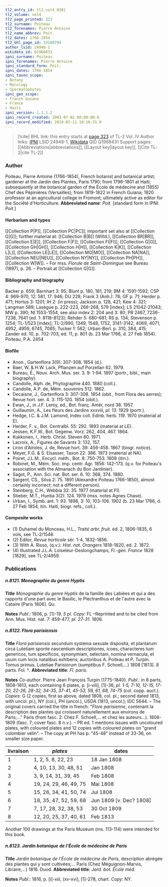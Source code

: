 ```yaml
---
tl2_entry_id: tl2_vol4_0381
tl2_volume: vol4
tl2_page_printed: 323
tl2_surname: Poiteau
tl2_forenames: Pierre Antoine
tl2_name_abbrev: Poit.
tl2_dates: 1766-1854
tl2_bhl_page_id: 33189794
author_lsid: 24948-1
wikidata_id: Q1968431
ipni_surname: Poiteau
ipni_forenames: Pierre Antoine
ipni_standard_form: Poit.
ipni_dates: 1766-1854
ipni_taxon_scope: 
- Botany
- Mycology
- Spermatophytes
ipni_geo_scope: 
- French Guiana
- France
- Haiti
ipni_version: 1.1.1.2
ipni_record_created: 2003-07-02 00:00:00.0
ipni_record_modified: 2019-02-11 10:16:31.0
---
```


> [!cite] BHL link: this entry starts at [page 323](https://www.biodiversitylibrary.org/page/33189794) of TL-2 Vol. IV
> Author links: [IPNI](https://www.ipni.org/a/24948-1) LSID 24948-1, [Wikidata](https://www.wikidata.org/wiki/Q1968431) QID Q1968431
> Support pages: [[Abbreviations|abbreviations]], [[Layout key|layout key]], [[Cite TL-2|cite TL-2]]

### Author

Poiteau, Pierre Antoine (1766-1854), French botanist and botanical artist; gardener at the Jardin des Plantes, Paris 1790; from 1796-1801 at Haiti; subsequently at the botanical garden of the École de médecine and (1855) Chef des Pépinières (Versailles); from 1819-1822 in French Guiana; 1820 professor at an agricultural college in Fromont; ultimately active as editor for the Société d'Horticulture. 
**Abbreviated name**: *Poit.* \[standard form in IPNI: *Poit.*\]

#### Herbarium and types

[[Collection P|P]], [[Collection PC|PC]]; important set also at [[Collection G|G]]; further material at: [[Collection B|B]] (Willd.), [[Collection BR|BR]], [[Collection E|E]], [[Collection F|F]], [[Collection FI|FI]], [[Collection G|G]], [[Collection GH|GH]], [[Collection H|H]], [[Collection K|K]], [[Collection L|L]], [[Collection LE|LE]], [[Collection MO|MO]], [[Collection NA|NA]], [[Collection NEU|NEU]], [[Collection NY|NY]], [[Collection PH|PH]], [[Collection W|W]]. – For mss. *Florule de Saint-Domingue* see Bureau (1897), p. 26. – Portrait at [[Collection G|G]].

#### Bibliography and biography

Backer p. 659; Barnhart 3: 95; Blunt p. 180, 181, 219; BM 4: 1591-1592; CSP 4: 969-970, 12: 581, 17: 946; DU 228; Frank 3 (Anh.): 78; GF p. 71; Herder p. 471; Hortus 3: 1201; IH 2: (in press); Jackson p. 128, 421; Kew 4: 321; Langman 589; Lasègue p. 222-223, 266-268, 579 \[index\]; LS 21042-21043; MW p. 390; NI 1553-1554, see also index 2: 204 and 3: 80; PR 2467, 7236-7238, 7641 (ed. 1: 8118-8123); Rehder 5: 680-681; RS p. 134; Stevenson p. 1254; TL-1/523 \[index\]; TL-2/990, 1349, 1548, 1752, 3141-3142, 4069, 4071, 4952, 4959, 6745, 7065; Tucker 1: 562; Urban-Berl. p. 310, 384, 415; Zander ed. 10, p. 702-703, ed. 11, p. 801 (b. 23 Mar 1766, d. 27 Feb 1854). Poiteau, P.A. 2454

#### Biofile

- Anon., Gartenflora 3(9): 307-308. 1854 (d.).
- Baer, W. & H.W. Lack, Pflanzen auf Porzellan 62. 1979.
- Bureau, É., Nouv. Arch. Mus. ser. 3. 9: 1-94. 1897 (portr., bibl., main biography).
- Candolle, Alph. de, Phytographie 440. 1880 (coll.).
- Candolle, A.P. de, Mém. souvenirs 512. 1862.
- Decaisne, J., Gartenflora 3: 307-308. 1854 (obit., from Flora des serres); Revue hort. ser. 4. 3: 115-120. 1854 (obit.).
- Ewan, J., *in* J.F. Leroy, ed., Bot. franç. Amér, nord 38. 1957.
- Guillaumin, A., Les fleurs des Jardins xxxviii, *pl. 13.* 1929 (portr.).
- Hedge, I.C. & J.M. Lamond, Index coll. Edinb. herb. 119. 1970 (material at E).
- Herder, F. v., Bot. Centralbl. 55: 292. 1893 (material at LE).
- Jessen, K.F.W., Bot. Gegenw. Vorz. 262, 404, 467. 1864.
- Kukkonen, I., Herb. Christ. Steven 80. 1971.
- Lacroix, A., Figures de Savants 3: 132, 157.
- Liron d'Airoles, J. de, Revue hort. 39: 456-458. 1867 (biogr. notice).
- Meyer, F.G. & S. Elsasser, Taxon 22: 386. 1973 (material at NA).
- Poiret, J.L.M., Encycl. méth., Bot. 8: 750-753. 1808 (itin.).
- Robinet, M., Mém. Soc. imp. centr. Agr. 1856: 142-173. (q.v. for Poiteau's association with the Almanach du Bon Jardinier).
- Sagot, P., Ann. Sci. nat. Bot. ser. 6. 10: 368, 374. 1880.
- Sargent, CS., Silva 2: 75. 1891 (Alexandre Poiteau 1766-1850), almost certainly incorrect; not a different person).
- Steinberg, C.H., Webbia 32: 35. 1977 (material at FI).
- Stieber, M.T., Huntia 3(2): 124. 1979 (mss. notes Agnes Chase).
- Urban, I., Symb. ant. 1: 93. 1898, 3: 10, 103-106. 1902 (b. 23 Mar 1766, d. 27 Feb 1854, itin. Haiti, biogr. refs., coll.).

#### Composite works

- (1) Duhamel du Monceau, H.L., *Traité arbr. fruit.* éd. 2, 1806-1835, 6 vols, see TL-2/1548.
- (2) Editor, *Revue horticole* sér. 1-4, 1832-1856.
- (3) With A. Risso, (q.v.): *Hist. nat. Orangers* 1818-1820, ed. 2. 1872.
- (4) Illustrated J.L.A. Loiseleur-Deslongchamps, *Fl.-gén. France* 1828 \[1829\], see TL-2/4959.

### Publications

##### n.8121. Monographie du genre Hyptis

**Title**
*Monographie du genre Hyptis* de la famille des Labiées et qui a des rapports d'une part avec le Basilic, le Plectranthus et de l'autre avec la Cataire \[Paris 1806\]. Qu.

**Notes**
*Publ*.: 1806, p. \[1\]-19, *5 pl. Copy*: FL –Reprinted and to be cited from Ann. Mus. Hist. nat. 7: 459-477, *pl. 27-31.* 1806.

##### n.8122. Flora parisiensis

**Title**
*Flora parisiensis* secundum systema sexuale disposita, et plantarum circa Lutetiam sponte nascentium descriptiones, icoes, characteres tum genericos, tum specificos, synonymiam, selectam, nomina vernacula, et usum cum locis natalibus exhibens; auctoribus A. Poiteau et P. Turpin. Tomus primus. Lutetiae Parisiorum (sumptibus F. Schoell,...) 1808 \[1813\]. 8 parts. Fol. †.
**Abbreviated title**: *Fl. paris.*

**Notes**
*Co-author*. Pierre Jean François Turpin (1775-1840).
*Publ*.: in 8 parts, 1808-1813, each containing 6 plates, p. \[i-viii\], \[1\]-36, *pl. 1-5, 7-10, 12-15, 17-20, 22-26, 28-32, 34-35, 37-41, 45-53, 59, 61, 68, 74-75* (col. copp. auct.). *Copies*: G (2 copies, first as above, dated 1808, col. pl.; second dated 1813, with uncol. pl.), NY (col.), PH (uncol.), USDA (1813, uncol.); IDC 5644. – The original covers carried the title in french: "*Flore parisienne*, contenant la description des plantes qui croissent naturellement aux environs de Paris;..." Paris (from fasc. 2: Chez F. Schoell,... et chez les auteurs...). 1808-1809 (fasc. 7; cover fasc. 8 n.v.). – PR ed. 1 mentions issues with uncoloured plates, with coloured plates and 12 copies with coloured plates on "grand colombier vélin". – The copy at PH has p. "45-48" instead of 33-36, on smaller size paper.

|livraison	|*plates*	|dates|
|---	|---	|---	|
|1	|1, 2, 5, 8, 22, 23	|18 Jan 1808|
|2	|4, 10, 13, 30, 48, 51	|Jan 1808|
|3	|3, 9, 14, 31, 39, 45	|Feb 1808|
|4	|19, 24, 29, 46, 49, 75	|Mai 1808|
|5	|15, 26, 34, 41, 50, 74	|Jul 1808|
|6	|18, 35, 47, 52, 59, 68	|Jun 1809 \[v. Dec? 1808\]|
|7	|7, 17, 28, 32, 38, 53	|30 Oct 1809|
|8	|12, 20, 25, 37, 40, 61	|Feb 1813|

Another 100 drawings at the Paris Muséum (ms. 113-114) were intended for this book.

##### n.8123. Jardin botanique de l'École de médecine de Paris

**Title**
*Jardin botanique de l'École de médecine de Paris*, description abrégée des plantes qui y sont cultivées;... Paris (Chez Méguignon-Marvis, Libraire,...) 1816. Duod.
**Abbreviated title**: *Jard. bot. École méd.*

**Notes**
*Publ*.: 1816, p. \[i\]-xiii, (xv-xvi\], \[1\]-278, chart. *Copy*: NY.

